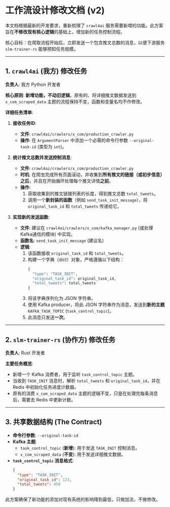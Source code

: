 # 工作流设计修改文档 (v2)

本文档根据最新的开发要求，重新梳理了 `crawl4ai` 服务需要新增的功能。此方案旨在**不修改现有核心逻辑**的基础上，增加新的任务控制流程。

核心目标：在爬取流程开始后，立即发送一个包含推文总数的消息，以便下游服务 `slm-trainer-rs` 能够预知任务规模。

---

## 1. `crawl4ai` (我方) 修改任务

**负责人**: 我方 Python 开发者

**核心原则**: **新增功能，不动旧逻辑**。原有的、将详细推文数据发送到 `x_com_scraped_data` 主题的流程保持不变，函数和变量名均不作修改。

**详细任务清单**:

1.  **接收任务ID**:
    *   **文件**: `crawl4ai/crawlers/x_com/production_crawler.py`
    *   **操作**: 在 `ArgumentParser` 中添加一个必需的命令行参数 `--original-task-id` (类型为 `int`)。

2.  **统计推文总数并发送控制消息**:
    *   **文件**: `crawl4ai/crawlers/x_com/production_crawler.py`
    *   **时机**: 在爬虫完成所有页面滚动，并收集到**所有推文的链接（或初步信息）之后**，并且在开始循环处理每个推文详情**之前**。
    *   **操作**:
        1.  获取收集到的推文链接列表的长度，得到推文总数 `total_tweets`。
        2.  调用一个**新封装的函数**（例如 `send_task_init_message`），将 `original_task_id` 和 `total_tweets` 传递给它。

3.  **实现新的发送函数**:
    *   **文件**: 建议在 `crawl4ai/crawlers/x_com/kafka_manager.py` (或处理Kafka通信的模块) 中实现。
    *   **函数名**: `send_task_init_message` (建议名)
    *   **逻辑**:
        1.  该函数接收 `original_task_id` 和 `total_tweets`。
        2.  构建一个字典（dict）对象，严格遵循以下结构：
            ```python
            {
              "type": "TASK_INIT",
              "original_task_id": original_task_id,
              "total_tweets": total_tweets
            }
            ```
        3.  将该字典序列化为 JSON 字符串。
        4.  使用 Kafka producer，将此 JSON 字符串作为消息，发送到**新的主题** `KAFKA_TASK_TOPIC` (`task_control_topic`)。
        5.  此消息只发送**一次**。

---

## 2. `slm-trainer-rs` (协作方) 修改任务

**负责人**: Rust 开发者

**主要任务概览**:
*   新增一个 Kafka 消费者，用于监听 `task_control_topic` 主题。
*   当收到 `TASK_INIT` 消息时，解析 `total_tweets` 和 `original_task_id`，并在 Redis 中初始化任务进度计数器。
*   原有的消费 `x_com_scraped_data` 主题的逻辑不变，只是在处理完每条消息后，需要去 Redis 中更新计数。

---

## 3. 共享数据结构 (The Contract)

*   **命令行参数**: `--original-task-id`
*   **Kafka 主题**:
    *   `task_control_topic` (**新增**): 用于发送 `TASK_INIT` 控制消息。
    *   `x_com_scraped_data` (**不变**): 用于发送详细推文数据。
*   **`task_control_topic` 消息格式**:
    ```json
    {
      "type": "TASK_INIT",
      "original_task_id": 123,
      "total_tweets": 450
    }
    ```

此方案确保了新功能的添加对现有系统的影响降到最低，只做加法，不做修改。
